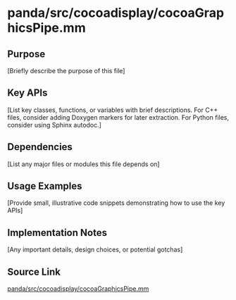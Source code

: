 # panda/src/cocoadisplay/cocoaGraphicsPipe.mm

## Purpose
[Briefly describe the purpose of this file]

## Key APIs
[List key classes, functions, or variables with brief descriptions.
For C++ files, consider adding Doxygen markers for later extraction.
For Python files, consider using Sphinx autodoc.]

## Dependencies
[List any major files or modules this file depends on]

## Usage Examples
[Provide small, illustrative code snippets demonstrating how to use the key APIs]

## Implementation Notes
[Any important details, design choices, or potential gotchas]

## Source Link
[panda/src/cocoadisplay/cocoaGraphicsPipe.mm](link_to_source_repository/panda/src/cocoadisplay/cocoaGraphicsPipe.mm)
